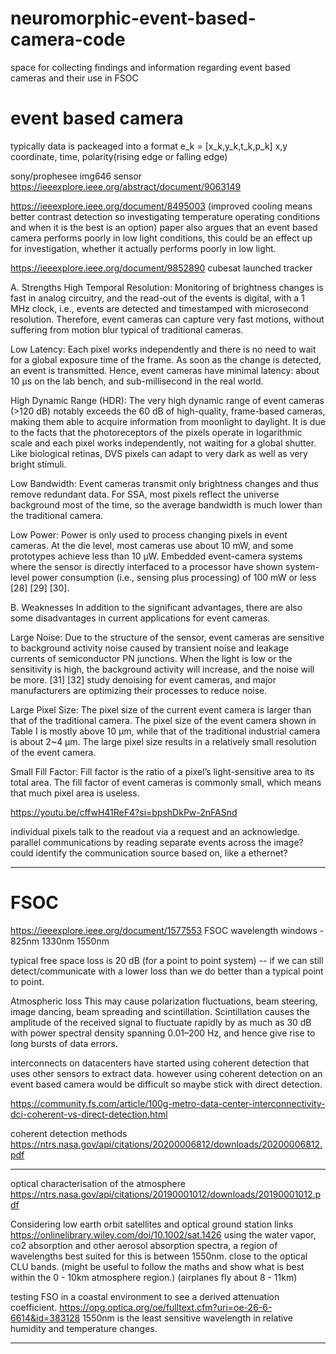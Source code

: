 # neuromorphic-event-based-camera-code

space for collecting findings and information regarding event based cameras and their use in FSOC
# event based camera
typically data is packeaged into a format e_k = [x_k,y_k,t_k,p_k]
x,y coordinate, time, polarity(rising edge or falling edge)

sony/prophesee img646 sensor
https://ieeexplore.ieee.org/abstract/document/9063149

https://ieeexplore.ieee.org/document/8495003
(improved cooling means better contrast detection so investigating temperature operating conditions and when it is the best is an option)
paper also argues that an event based camera performs poorly in low light conditions, this could be an effect up for investigation, whether it actually performs poorly in low light.

https://ieeexplore.ieee.org/document/9852890
cubesat launched tracker 

A. Strengths
High Temporal Resolution: Monitoring of brightness changes is fast in analog circuitry, and the read-out of the events is digital, with a 1 MHz clock, i.e., events are detected and timestamped with microsecond resolution. Therefore, event cameras can capture very fast motions, without suffering from motion blur typical of traditional cameras.

Low Latency: Each pixel works independently and there is no need to wait for a global exposure time of the frame. As soon as the change is detected, an event is transmitted. Hence, event cameras have minimal latency: about 10 μs on the lab bench, and sub-millisecond in the real world.

High Dynamic Range (HDR): The very high dynamic range of event cameras (>120 dB) notably exceeds the 60 dB of high-quality, frame-based cameras, making them able to acquire information from moonlight to daylight. It is due to the facts that the photoreceptors of the pixels operate in logarithmic scale and each pixel works independently, not waiting for a global shutter. Like biological retinas, DVS pixels can adapt to very dark as well as very bright stimuli.

Low Bandwidth: Event cameras transmit only brightness changes and thus remove redundant data. For SSA, most pixels reflect the universe background most of the time, so the average bandwidth is much lower than the traditional camera.

Low Power: Power is only used to process changing pixels in event cameras. At the die level, most cameras use about 10 mW, and some prototypes achieve less than 10 μW. Embedded event-camera systems where the sensor is directly interfaced to a processor have shown system-level power consumption (i.e., sensing plus processing) of 100 mW or less [28] [29] [30].

B. Weaknesses
In addition to the significant advantages, there are also some disadvantages in current applications for event cameras.

Large Noise: Due to the structure of the sensor, event cameras are sensitive to background activity noise caused by transient noise and leakage currents of semiconductor PN junctions. When the light is low or the sensitivity is high, the background activity will increase, and the noise will be more. [31] [32] study denoising for event cameras, and major manufacturers are optimizing their processes to reduce noise.

Large Pixel Size: The pixel size of the current event camera is larger than that of the traditional camera. The pixel size of the event camera shown in Table I is mostly above 10 μm, while that of the traditional industrial camera is about 2~4 μm. The large pixel size results in a relatively small resolution of the event camera.

Small Fill Factor: Fill factor is the ratio of a pixel’s light-sensitive area to its total area. The fill factor of event cameras is commonly small, which means that much pixel area is useless.

https://youtu.be/cffwH41ReF4?si=bpshDkPw-2nFASnd

individual pixels talk to the readout via a request and an acknowledge.
parallel communications by reading separate events across the image? could identify the communication source based on, like a ethernet?

_____


# FSOC
https://ieeexplore.ieee.org/document/1577553 
FSOC wavelength windows - 825nm 1330nm 1550nm 

typical free space loss is 20 dB (for a point to point system)  -- if we can still detect/communicate with a lower loss than we do better than a typical point to point.

Atmospheric loss
This may cause polarization fluctuations, beam steering, image dancing, beam spreading and scintillation. Scintillation causes the amplitude of the received signal to fluctuate rapidly by as much as 30 dB with power spectral density spanning 0.01–200 Hz, and hence give rise to long bursts of data errors.

interconnects on datacenters have started using coherent detection that uses other sensors to extract data. 
however using coherent detection on an event based camera would be difficult so maybe stick with direct detection.

https://community.fs.com/article/100g-metro-data-center-interconnectivity-dci-coherent-vs-direct-detection.html

coherent detection methods
https://ntrs.nasa.gov/api/citations/20200006812/downloads/20200006812.pdf


_____
optical characterisation of the atmosphere
https://ntrs.nasa.gov/api/citations/20190001012/downloads/20190001012.pdf

Considering low earth orbit satellites and optical ground station links
https://onlinelibrary.wiley.com/doi/10.1002/sat.1426
using the water vapor, co2 absorption and other aerosol absorption spectra, a region of wavelengths best suited for this is between 1550nm. close to the optical CLU bands. 
(might be useful to follow the maths and show what is best within the 0 - 10km atmosphere region.) (airplanes fly about 8 - 11km)

testing FSO in a coastal environment to see a derived attenuation coefficient.
https://opg.optica.org/oe/fulltext.cfm?uri=oe-26-6-6614&id=383128
1550nm is the least sensitive wavelength in relative humidity and temperature changes. 
_____


